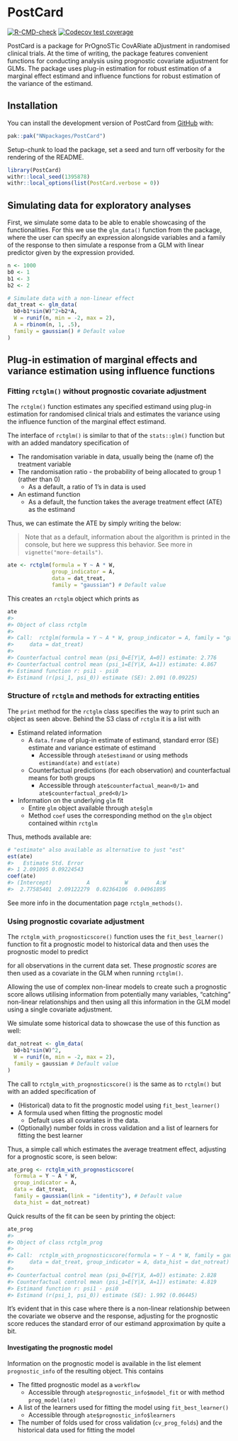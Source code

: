 
<!-- README.md is generated from README.Rmd. Please edit that file -->

# PostCard

<!-- badges: start -->

[![R-CMD-check](https://github.com/NNpackages/PostCard/actions/workflows/R-CMD-check.yaml/badge.svg)](https://github.com/NNpackages/PostCard/actions/workflows/R-CMD-check.yaml)
[![Codecov test
coverage](https://codecov.io/gh/NNpackages/PostCard/graph/badge.svg)](https://app.codecov.io/gh/NNpackages/PostCard)
<!-- badges: end -->

PostCard is a package for PrOgnoSTic CovARiate aDjustment in randomised
clinical trials. At the time of writing, the package features convenient
functions for conducting analysis using prognostic covariate adjustment
for GLMs. The package uses plug-in estimation for robust estimation of a
marginal effect estimand and influence functions for robust estimation
of the variance of the estimand.

## Installation

You can install the development version of PostCard from
[GitHub](https://github.com/) with:

``` r
pak::pak("NNpackages/PostCard")
```

Setup-chunk to load the package, set a seed and turn off verbosity for
the rendering of the README.

``` r
library(PostCard)
withr::local_seed(1395878)
withr::local_options(list(PostCard.verbose = 0))
```

## Simulating data for exploratory analyses

First, we simulate some data to be able to enable showcasing of the
functionalities. For this we use the `glm_data()` function from the
package, where the user can specify an expression alongside variables
and a family of the response to then simulate a response from a GLM with
linear predictor given by the expression provided.

``` r
n <- 1000
b0 <- 1
b1 <- 3
b2 <- 2

# Simulate data with a non-linear effect
dat_treat <- glm_data(
  b0+b1*sin(W)^2+b2*A,
  W = runif(n, min = -2, max = 2),
  A = rbinom(n, 1, .5),
  family = gaussian() # Default value
)
```

## Plug-in estimation of marginal effects and variance estimation using influence functions

### Fitting `rctglm()` without prognostic covariate adjustment

The `rctglm()` function estimates any specified estimand using plug-in
estimation for randomised clinical trials and estimates the variance
using the influence function of the marginal effect estimand.

The interface of `rctglm()` is similar to that of the `stats::glm()`
function but with an added mandatory specification of

- The randomisation variable in data, usually being the (name of) the
  treatment variable
- The randomisation ratio - the probability of being allocated to group
  1 (rather than 0)
  - As a default, a ratio of 1’s in data is used
- An estimand function
  - As a default, the function takes the average treatment effect (ATE)
    as the estimand

Thus, we can estimate the ATE by simply writing the below:

> Note that as a default, information about the algorithm is printed in
> the console, but here we suppress this behavior. See more in
> `vignette("more-details")`.

``` r
ate <- rctglm(formula = Y ~ A * W,
              group_indicator = A,
              data = dat_treat,
              family = "gaussian") # Default value
```

This creates an `rctglm` object which prints as

``` r
ate
#> 
#> Object of class rctglm 
#> 
#> Call:  rctglm(formula = Y ~ A * W, group_indicator = A, family = "gaussian", 
#>     data = dat_treat)
#> 
#> Counterfactual control mean (psi_0=E[Y|X, A=0]) estimate: 2.776
#> Counterfactual control mean (psi_1=E[Y|X, A=1]) estimate: 4.867
#> Estimand function r: psi1 - psi0
#> Estimand (r(psi_1, psi_0)) estimate (SE): 2.091 (0.09225)
```

### Structure of `rctglm` and methods for extracting entities

The `print` method for the `rctglm` class specifies the way to print
such an object as seen above. Behind the S3 class of `rctglm` it is a
list with

- Estimand related information
  - A `data.frame` of plug-in estimate of estimand, standard error (SE)
    estimate and variance estimate of estimand
    - Accessible through `ate$estimand` or using methods `estimand(ate)`
      and `est(ate)`
  - Counterfactual predictions (for each observation) and counterfactual
    means for both groups
    - Accessible through `ate$counterfactual_mean<0/1>` and
      `ate$counterfactual_pred<0/1>`
- Information on the underlying `glm` fit
  - Entire `glm` object available through `ate$glm`
  - Method `coef` uses the corresponding method on the `glm` object
    contained within `rctglm`

Thus, methods available are:

``` r
# "estimate" also available as alternative to just "est"
est(ate)
#>   Estimate Std. Error
#> 1 2.091095 0.09224543
coef(ate)
#> (Intercept)           A           W         A:W 
#>  2.77585401  2.09122279  0.02364106  0.04961895
```

See more info in the documentation page `rctglm_methods()`.

### Using prognostic covariate adjustment

The `rctglm_with_prognosticscore()` function uses the
`fit_best_learner()` function to fit a prognostic model to historical
data and then uses the prognostic model to predict

for all observations in the current data set. These *prognostic scores*
are then used as a covariate in the GLM when running `rctglm()`.

Allowing the use of complex non-linear models to create such a
prognostic score allows utilising information from potentially many
variables, “catching” non-linear relationships and then using all this
information in the GLM model using a single covariate adjustment.

We simulate some historical data to showcase the use of this function as
well:

``` r
dat_notreat <- glm_data(
  b0+b1*sin(W)^2,
  W = runif(n, min = -2, max = 2),
  family = gaussian # Default value
)
```

The call to `rctglm_with_prognosticscore()` is the same as to `rctglm()`
but with an added specification of

- (Historical) data to fit the prognostic model using
  `fit_best_learner()`
- A formula used when fitting the prognostic model
  - Default uses all covariates in the data.
- (Optionally) number folds in cross validation and a list of learners
  for fitting the best learner

Thus, a simple call which estimates the average treatment effect,
adjusting for a prognostic score, is seen below:

``` r
ate_prog <- rctglm_with_prognosticscore(
  formula = Y ~ A * W,
  group_indicator = A,
  data = dat_treat,
  family = gaussian(link = "identity"), # Default value
  data_hist = dat_notreat)
```

Quick results of the fit can be seen by printing the object:

``` r
ate_prog
#> 
#> Object of class rctglm_prog 
#> 
#> Call:  rctglm_with_prognosticscore(formula = Y ~ A * W, family = gaussian(link = "identity"), 
#>     data = dat_treat, group_indicator = A, data_hist = dat_notreat)
#> 
#> Counterfactual control mean (psi_0=E[Y|X, A=0]) estimate: 2.828
#> Counterfactual control mean (psi_1=E[Y|X, A=1]) estimate: 4.819
#> Estimand function r: psi1 - psi0
#> Estimand (r(psi_1, psi_0)) estimate (SE): 1.992 (0.06445)
```

It’s evident that in this case where there is a non-linear relationship
between the covariate we observe and the response, adjusting for the
prognostic score reduces the standard error of our estimand
approximation by quite a bit.

#### Investigating the prognostic model

Information on the prognostic model is available in the list element
`prognostic_info` of the resulting object. This contains

- The fitted prognostic model as a `workflow`
  - Accessible through `ate$prognostic_info$model_fit` or with method
    `prog_model(ate)`
- A list of the learners used for fitting the model using
  `fit_best_learner()`
  - Accessible through `ate$prognostic_info$learners`
- The number of folds used for cross validation (`cv_prog_folds`) and
  the historical data used for fitting the model
